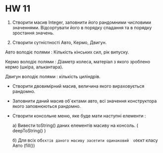 # HW 11
<p>

1. Створити масив Integer, заповнити його рандомними числовими значеннями. Відсортувати його в порядку спадання та в порядку зростання значень.

2. Створити сутністності Авто, Кермо, Двигун. 

Авто володіє полями : Кількість кінських сил, рік випуску.

Кермо володіє полями : Діаметр колеса, матеріал з якого зроблено кермо (шкіра, алькантара). 

Двигун володіє полями : кількість циліндрів.

- Створити двовимірний масив, величина якого вираховується рандомно.

- Заповнити даний масив об`єктами авто, всі значення конструктора якого заповнюються рандомно.

- Створити консольне меню, яке буде мати наступні елементи :

	 а) Вивести toString() даних елементів масиву на консоль. ( deepToString() )

	 б) Для всіх об`єктів даного масиву засетити одинаковий  об`єкт класу Авто (fill())

</p>
